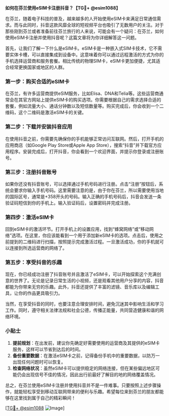 **如何在芬兰使用eSIM卡注册抖音？【TG💪+ @esim1088】**

在芬兰，随着电子科技的普及，越来越多的人开始使用eSIM卡来满足日常通信需求。而与此同时，抖音这款风靡全球的短视频平台也吸引了无数用户的关注。对于那些刚到芬兰或者准备前往芬兰旅行的人来说，可能会有一个疑问：在芬兰，如何使用eSIM卡注册并使用抖音呢？这篇文章将为你详细解答这一问题。

首先，让我们了解一下什么是eSIM卡。eSIM卡是一种嵌入式SIM卡技术，它不需要实体卡槽，可以直接集成到设备中。这意味着你可以通过远程激活的方式为你的手机选择运营商和服务套餐。相比传统的物理SIM卡，eSIM卡更加便捷，尤其适合经常更换国家或地区的人群。

### 第一步：购买合适的eSIM卡

在芬兰，有许多运营商提供eSIM服务，比如Elisa、DNA和Telia等。这些运营商通常会在其官方网站上提供eSIM卡的购买选项。你需要根据自己的需求选择合适的套餐，例如流量大小、通话分钟数以及短信数量等。购买完成后，你会收到一个二维码，这个二维码是激活eSIM卡的关键。

### 第二步：下载并安装抖音应用

在使用抖音之前，你需要先确保你的手机能够正常访问互联网。然后，打开手机的应用商店（如Google Play Store或Apple App Store），搜索“抖音”并下载官方应用程序。安装完成后，打开抖音，你会看到一个欢迎界面，并提示你登录或注册账号。

### 第三步：注册抖音账号

如果你还没有抖音账号，可以选择通过手机号码进行注册。点击“注册”按钮后，系统会要求你输入手机号码。这里需要注意的是，由于你在芬兰，所以需要使用当地的国际区号，通常是+358开头的号码。输入正确的手机号码后，抖音会发送一条验证码短信到你的手机上。输入验证码后，设置密码并完成注册。

### 第四步：激活eSIM卡

回到eSIM卡的激活环节。打开手机上的设置应用，找到“蜂窝网络”或“移动网络”选项。在这里，你应该能看到一个用于添加新eSIM卡的选项。点击后，使用之前提到的二维码进行扫描，按照提示完成激活过程。一旦激活成功，你的手机就可以连接到所选运营商的网络了。

### 第五步：享受抖音的乐趣

现在，你已经成功注册了抖音账号并且激活了eSIM卡，可以开始探索这个充满创意的世界了。无论是记录日常生活的小视频，还是观看其他用户分享的内容，抖音都能为你带来无穷的乐趣。此外，抖音还提供了丰富的滤镜、音乐库以及编辑工具，让你的作品更具吸引力。

当然，在享受抖音的同时，也要注意合理安排时间，避免沉迷其中影响生活和学习工作。同时，遵守相关法律法规和社会公德，传播正能量，共同营造健康和谐的网络环境。

### 小贴士

1. **提前规划**：在出发前，建议你先确定好需要使用的运营商及其提供的eSIM卡服务，这样可以节省到达后的时间。
2. **备份重要数据**：在激活eSIM卡之前，记得备份手机中的重要数据，以防万一出现任何问题时可以恢复。
3. **检查网络状况**：虽然eSIM卡可以提供稳定的网络连接，但在某些偏远地区可能仍会出现信号不佳的情况，因此出行前最好了解目的地的网络覆盖情况。

总之，在芬兰使用eSIM卡注册并使用抖音并不是一件难事。只要按照上述步骤操作，就能轻松享受到移动互联网带来的便利与乐趣。希望每位来到芬兰的朋友都能够在这里找到属于自己的精彩瞬间！

[[TG💪+ @esim1088](https://t.me/s/esim1088) ![Image](https://i.postimg.cc/4NQfJmqS/Snipaste-2025-05-13-00-14-12.png)]